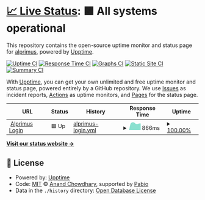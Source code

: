 # [📈 Live Status](https://status.alprimus.com): <!--live status--> **🟩 All systems operational**

This repository contains the open-source uptime monitor and status page for [alprimus](https://status.alprimus.com), powered by [Upptime](https://github.com/upptime/upptime).

[![Uptime CI](https://github.com/alprimus/uptime/workflows/Uptime%20CI/badge.svg)](https://github.com/alprimus/uptime/actions?query=workflow%3A%22Uptime+CI%22)
[![Response Time CI](https://github.com/alprimus/uptime/workflows/Response%20Time%20CI/badge.svg)](https://github.com/alprimus/uptime/actions?query=workflow%3A%22Response+Time+CI%22)
[![Graphs CI](https://github.com/alprimus/uptime/workflows/Graphs%20CI/badge.svg)](https://github.com/alprimus/uptime/actions?query=workflow%3A%22Graphs+CI%22)
[![Static Site CI](https://github.com/alprimus/uptime/workflows/Static%20Site%20CI/badge.svg)](https://github.com/alprimus/uptime/actions?query=workflow%3A%22Static+Site+CI%22)
[![Summary CI](https://github.com/alprimus/uptime/workflows/Summary%20CI/badge.svg)](https://github.com/alprimus/uptime/actions?query=workflow%3A%22Summary+CI%22)

With [Upptime](https://upptime.js.org), you can get your own unlimited and free uptime monitor and status page, powered entirely by a GitHub repository. We use [Issues](https://github.com/alprimus/uptime/issues) as incident reports, [Actions](https://github.com/alprimus/uptime/actions) as uptime monitors, and [Pages](https://status.alprimus.com) for the status page.

<!--start: status pages-->
<!-- This summary is generated by Upptime (https://github.com/upptime/upptime) -->
<!-- Do not edit this manually, your changes will be overwritten -->
<!-- prettier-ignore -->
| URL | Status | History | Response Time | Uptime |
| --- | ------ | ------- | ------------- | ------ |
| <img alt="" src="https://icons.duckduckgo.com/ip3/alprimus.com.ico" height="13"> [Alprimus Login](https://alprimus.com/login) | 🟩 Up | [alprimus-login.yml](https://github.com/alprimus/uptime/commits/HEAD/history/alprimus-login.yml) | <details><summary><img alt="Response time graph" src="./graphs/alprimus-login/response-time-week.png" height="20"> 866ms</summary><br><a href="https://status.alprimus.com/history/alprimus-login"><img alt="Response time 900" src="https://img.shields.io/endpoint?url=https%3A%2F%2Fraw.githubusercontent.com%2Falprimus%2Fuptime%2FHEAD%2Fapi%2Falprimus-login%2Fresponse-time.json"></a><br><a href="https://status.alprimus.com/history/alprimus-login"><img alt="24-hour response time 897" src="https://img.shields.io/endpoint?url=https%3A%2F%2Fraw.githubusercontent.com%2Falprimus%2Fuptime%2FHEAD%2Fapi%2Falprimus-login%2Fresponse-time-day.json"></a><br><a href="https://status.alprimus.com/history/alprimus-login"><img alt="7-day response time 866" src="https://img.shields.io/endpoint?url=https%3A%2F%2Fraw.githubusercontent.com%2Falprimus%2Fuptime%2FHEAD%2Fapi%2Falprimus-login%2Fresponse-time-week.json"></a><br><a href="https://status.alprimus.com/history/alprimus-login"><img alt="30-day response time 900" src="https://img.shields.io/endpoint?url=https%3A%2F%2Fraw.githubusercontent.com%2Falprimus%2Fuptime%2FHEAD%2Fapi%2Falprimus-login%2Fresponse-time-month.json"></a><br><a href="https://status.alprimus.com/history/alprimus-login"><img alt="1-year response time 900" src="https://img.shields.io/endpoint?url=https%3A%2F%2Fraw.githubusercontent.com%2Falprimus%2Fuptime%2FHEAD%2Fapi%2Falprimus-login%2Fresponse-time-year.json"></a></details> | <details><summary><a href="https://status.alprimus.com/history/alprimus-login">100.00%</a></summary><a href="https://status.alprimus.com/history/alprimus-login"><img alt="All-time uptime 93.71%" src="https://img.shields.io/endpoint?url=https%3A%2F%2Fraw.githubusercontent.com%2Falprimus%2Fuptime%2FHEAD%2Fapi%2Falprimus-login%2Fuptime.json"></a><br><a href="https://status.alprimus.com/history/alprimus-login"><img alt="24-hour uptime 100.00%" src="https://img.shields.io/endpoint?url=https%3A%2F%2Fraw.githubusercontent.com%2Falprimus%2Fuptime%2FHEAD%2Fapi%2Falprimus-login%2Fuptime-day.json"></a><br><a href="https://status.alprimus.com/history/alprimus-login"><img alt="7-day uptime 100.00%" src="https://img.shields.io/endpoint?url=https%3A%2F%2Fraw.githubusercontent.com%2Falprimus%2Fuptime%2FHEAD%2Fapi%2Falprimus-login%2Fuptime-week.json"></a><br><a href="https://status.alprimus.com/history/alprimus-login"><img alt="30-day uptime 93.71%" src="https://img.shields.io/endpoint?url=https%3A%2F%2Fraw.githubusercontent.com%2Falprimus%2Fuptime%2FHEAD%2Fapi%2Falprimus-login%2Fuptime-month.json"></a><br><a href="https://status.alprimus.com/history/alprimus-login"><img alt="1-year uptime 93.71%" src="https://img.shields.io/endpoint?url=https%3A%2F%2Fraw.githubusercontent.com%2Falprimus%2Fuptime%2FHEAD%2Fapi%2Falprimus-login%2Fuptime-year.json"></a></details>

<!--end: status pages-->

[**Visit our status website →**](https://status.alprimus.com)

## 📄 License

- Powered by: [Upptime](https://github.com/upptime/upptime)
- Code: [MIT](./LICENSE) © [Anand Chowdhary](https://anandchowdhary.com), supported by [Pabio](https://pabio.com)
- Data in the `./history` directory: [Open Database License](https://opendatacommons.org/licenses/odbl/1-0/)
